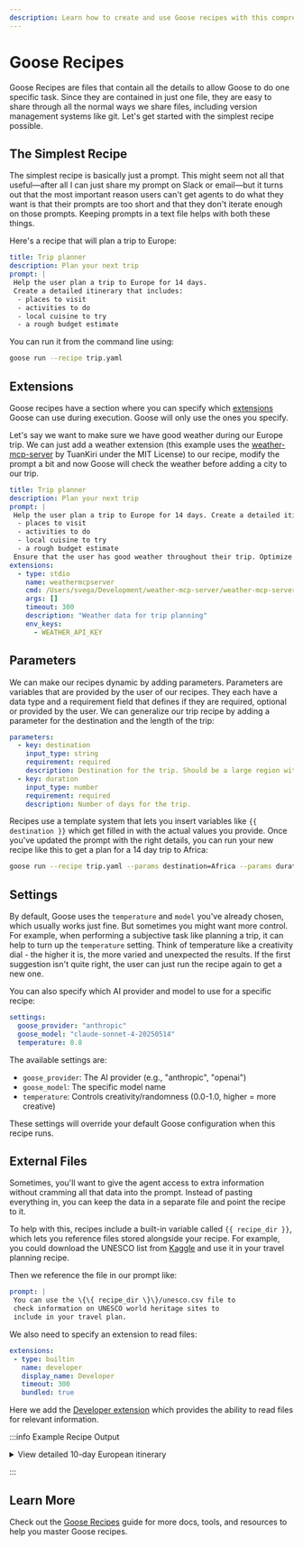 ```yaml
---
description: Learn how to create and use Goose recipes with this comprehensive tutorial covering prompts, parameters, and MCP servers
---
```


# Goose Recipes

Goose Recipes are files that contain all the details to allow Goose to do one specific task. Since they are contained in just one file, they are easy to share through all the normal ways we share files, including version management systems like git. Let's get started with the simplest recipe possible.

## The Simplest Recipe

The simplest recipe is basically just a prompt. This might seem not all that useful—after all I can just share my prompt on Slack or email—but it turns out that the most important reason users can't get agents to do what they want is that their prompts are too short and that they don't iterate enough on those prompts. Keeping prompts in a text file helps with both these things. 

Here's a recipe that will plan a trip to Europe:

```yaml
title: Trip planner
description: Plan your next trip
prompt: |
 Help the user plan a trip to Europe for 14 days.
 Create a detailed itinerary that includes:
  - places to visit
  - activities to do
  - local cuisine to try
  - a rough budget estimate
```

You can run it from the command line using:

```sh
goose run --recipe trip.yaml
```

## Extensions

Goose recipes have a section where you can specify which [extensions](/docs/guides/recipes/recipe-reference#extensions) Goose can use during execution. Goose will only use the ones you specify. 

Let's say we want to make sure we have good weather during our Europe trip. We can just add a weather extension (this example uses the [weather-mcp-server](https://github.com/TuanKiri/weather-mcp-server) by TuanKiri under the MIT License) to our recipe, modify the prompt a bit and now Goose will check the weather before adding a city to our trip.

```yaml
title: Trip planner
description: Plan your next trip
prompt: |
 Help the user plan a trip to Europe for 14 days. Create a detailed itinerary that includes:
  - places to visit
  - activities to do
  - local cuisine to try
  - a rough budget estimate
 Ensure that the user has good weather throughout their trip. Optimize their trip based on the forecast in potential locations.
extensions:
  - type: stdio
    name: weathermcpserver
    cmd: /Users/svega/Development/weather-mcp-server/weather-mcp-server
    args: []
    timeout: 300
    description: "Weather data for trip planning"
    env_keys:
      - WEATHER_API_KEY
```

## Parameters

We can make our recipes dynamic by adding parameters. Parameters are variables that are provided by the user of our recipes. They each have a data type and a requirement field that defines if they are required, optional or provided by the user. We can generalize our trip recipe by adding a parameter for the destination and the length of the trip:

```yaml
parameters:
  - key: destination
    input_type: string
    requirement: required
    description: Destination for the trip. Should be a large region with multiple climates.
  - key: duration
    input_type: number
    requirement: required
    description: Number of days for the trip.
```

Recipes use a template system that lets you insert variables like `{{ destination }}` which get filled in with the actual values you provide. Once you've updated the prompt with the right details, you can run your new recipe like this to get a plan for a 14 day trip to Africa:

```sh
goose run --recipe trip.yaml --params destination=Africa --params duration=14
```


## Settings

By default, Goose uses the `temperature` and `model` you've already chosen, which usually works just fine. But sometimes you might want more control. For example, when performing a subjective task like planning a trip, it can help to turn up the `temperature` setting. Think of temperature like a creativity dial - the higher it is, the more varied and unexpected the results. If the first suggestion isn't quite right, the user can just run the recipe again to get a new one.

You can also specify which AI provider and model to use for a specific recipe:

```yaml
settings:
  goose_provider: "anthropic"
  goose_model: "claude-sonnet-4-20250514"
  temperature: 0.8
```

The available settings are:
- `goose_provider`: The AI provider (e.g., "anthropic", "openai")
- `goose_model`: The specific model name
- `temperature`: Controls creativity/randomness (0.0-1.0, higher = more creative)

These settings will override your default Goose configuration when this recipe runs.

## External Files

Sometimes, you'll want to give the agent access to extra information without cramming all that data into the prompt. Instead of pasting everything in, you can keep the data in a separate file and point the recipe to it.

To help with this, recipes include a built-in variable called `{{ recipe_dir }}`, which lets you reference files stored alongside your recipe. For example, you could download the UNESCO list from [Kaggle](https://www.kaggle.com/datasets/ramjasmaurya/unesco-heritage-sites2021?resource=download) and use it in your travel planning recipe.

Then we reference the file in our prompt like:

```yaml
prompt: |
 You can use the \{\{ recipe_dir \}\}/unesco.csv file to 
 check information on UNESCO world heritage sites to
 include in your travel plan.
```

We also need to specify an extension to read files:

```yaml
extensions:
 - type: builtin
   name: developer
   display_name: Developer
   timeout: 300
   bundled: true
```

Here we add the [Developer extension](/docs/mcp/developer-mcp) which provides the ability to read files for relevant information.

:::info Example Recipe Output

<details>
<summary>View detailed 10-day European itinerary</summary>

Based on the UNESCO World Heritage site information and the current weather forecasts, here's a detailed 10-day European itinerary:

# 10-Day European Adventure Itinerary

This itinerary takes you through three of Europe's most beautiful and culturally rich countries: France, Italy, and the Czech Republic. You'll experience world-class museums, UNESCO World Heritage sites, delicious cuisine, and vibrant local culture.

#### Day 1-3: Paris, France 🇫🇷

**Day 1: Arrival in Paris**
- **Morning**: Arrive at Charles de Gaulle Airport, transfer to hotel
- **Afternoon**: Leisurely walk along the Seine River, visit Notre-Dame Cathedral (exterior view due to reconstruction)
- **Evening**: Dinner in the Latin Quarter (Budget: €30-40)
  - Try classic French onion soup and coq au vin

**Weather forecast**: Pleasant temperatures around 27°C (81°F), partly cloudy

**Day 2: Paris Highlights**
- **Morning**: Visit the Louvre Museum (Budget: €17)
- **Afternoon**: Explore Tuileries Garden and Champs-Élysées
- **Evening**: Eiffel Tower visit for sunset views (Budget: €26.80 for summit access)
  - Dinner near Trocadéro (Budget: €35-45)
  - Try escargot and beef bourguignon

**Weather forecast**: Warm at 31°C (88°F), clear skies

**Day 3: Versailles Day Trip**
- **Morning**: Day trip to Palace of Versailles, UNESCO World Heritage Site (Budget: €21 for palace access)
- **Afternoon**: Explore the magnificent gardens
- **Evening**: Return to Paris, dinner in Montmartre (Budget: €30-40)
  - Try crêpes and duck confit

**Weather forecast**: Warm at 30°C (86°F), slight chance of rain

#### Day 4-6: Rome, Italy 🇮🇹

**Day 4: Travel to Rome**
- **Morning**: Flight from Paris to Rome (Budget: €100-150)
- **Afternoon**: Check in to hotel, explore the Spanish Steps and Trevi Fountain
- **Evening**: Dinner in Trastevere neighborhood (Budget: €25-35)
  - Try authentic cacio e pepe and carbonara pasta

**Weather forecast**: Hot at 35°C (95°F), clear skies

**Day 5: Ancient Rome**
- **Morning**: Visit the Colosseum and Roman Forum (Budget: €16 combined ticket)
- **Afternoon**: Palatine Hill and Circus Maximus
- **Evening**: Dinner near Campo de' Fiori (Budget: €30-40)
  - Try Roman-style pizza and saltimbocca alla romana

**Weather forecast**: Hot at 35°C (95°F), mostly sunny

**Day 6: Vatican City**
- **Morning**: Vatican Museums and Sistine Chapel (Budget: €17)
- **Afternoon**: St. Peter's Basilica and Square (UNESCO World Heritage Site)
- **Evening**: Dinner in Prati district (Budget: €30-40)
  - Try suppli (rice balls) and osso buco

**Weather forecast**: Hot at 34°C (93°F), partly cloudy

#### Day 7-10: Prague, Czech Republic 🇨🇿

**Day 7: Travel to Prague**
- **Morning**: Flight from Rome to Prague (Budget: €100-150)
- **Afternoon**: Check in to hotel, explore Old Town Square
- **Evening**: Dinner in Old Town (Budget: €20-30)
  - Try traditional goulash and svíčková (marinated beef)

**Weather forecast**: Pleasant at 29°C (84°F), partly cloudy

**Day 8: Prague Castle and Lesser Town**
- **Morning**: Visit Prague Castle complex (UNESCO World Heritage Site) (Budget: 250 CZK/€10)
- **Afternoon**: Explore Lesser Town and Charles Bridge
- **Evening**: Dinner with views of the Vltava River (Budget: €25-35)
  - Try trdelník (sweet pastry) and roast duck with dumplings

**Weather forecast**: Cooler at 22°C (72°F), chance of thunderstorms

**Day 9: Jewish Quarter and Cultural Sites**
- **Morning**: Visit the Jewish Quarter (Josefov) and synagogues
- **Afternoon**: Municipal House and Powder Tower
- **Evening**: Traditional Czech folklore dinner with performance (Budget: €35-45)
  - Try Czech beer and kolache pastries

**Weather forecast**: Pleasant at 24°C (75°F), mostly sunny

**Day 10: Departure**
- **Morning**: Last-minute shopping in Prague's boutiques
- **Afternoon**: Transfer to airport for departure flight

**Weather forecast**: Pleasant at 24°C (75°F), mostly sunny

#### Budget Breakdown (Per Person)

**Accommodation (9 nights)**
- Paris: €120/night × 3 nights = €360
- Rome: €100/night × 3 nights = €300
- Prague: €80/night × 3 nights = €240
- **Total accommodation**: €900

**Transportation**
- International flights to/from Europe: €600-800 (varies by origin)
- Paris to Rome flight: €100-150
- Rome to Prague flight: €100-150
- Local transportation (metro, bus, tram): €15/day × 10 days = €150
- **Total transportation**: €950-1,250

**Attractions & Activities**
- Paris museums and attractions: €100
- Rome museums and attractions: €80
- Prague museums and attractions: €70
- **Total attractions**: €250

**Food & Dining**
- Breakfast: €10/day × 10 days = €100
- Lunch: €15/day × 10 days = €150
- Dinner: €35/day × 10 days = €350
- Snacks and drinks: €10/day × 10 days = €100
- **Total food**: €700

**Miscellaneous**
- Travel insurance: €50
- Souvenirs and shopping: €200
- Contingency fund: €150
- **Total miscellaneous**: €400

**Grand Total**
- **€3,200-3,500** per person (excluding international flights to/from Europe)

#### UNESCO World Heritage Sites Included
- Palace and Park of Versailles (France)
- Historic Centre of Rome (Italy)
- Vatican City (Italy)
- Historic Centre of Prague (Czech Republic)

#### Travel Tips
1. **Weather**: Based on forecasts, pack for warm weather in all destinations, with temperatures ranging from 20-35°C (68-95°F). Bring a light jacket for cooler evenings in Prague.
2. **Currency**: Euros (€) for France and Italy, Czech Koruna (CZK) for the Czech Republic.
3. **Transportation**: Purchase metro/public transport passes in each city to save money.
4. **Reservations**: Book major attractions in advance to avoid long lines, especially the Louvre, Vatican Museums, and Eiffel Tower.
5. **Water**: Carry a refillable water bottle, especially in Rome where temperatures will be hot.
6. **Language**: Learn a few basic phrases in each language, though English is widely spoken in tourist areas.

This itinerary offers a perfect blend of history, culture, and cuisine across three distinct European regions. The weather should be excellent for sightseeing, with mostly sunny days and warm temperatures. Enjoy your European adventure!

</details>

:::

## Learn More
Check out the [Goose Recipes](/docs/guides/recipes) guide for more docs, tools, and resources to help you master Goose recipes.